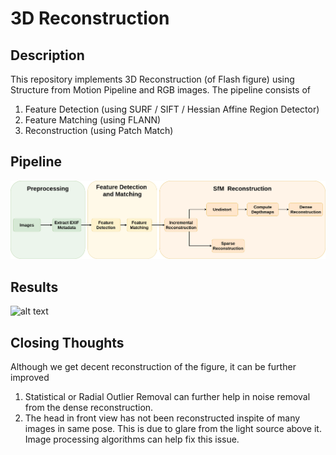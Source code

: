 # 3D Reconstruction

## Description
This repository implements 3D Reconstruction (of Flash figure) using Structure from Motion Pipeline and RGB images. 
The pipeline consists of 
1. Feature Detection (using SURF / SIFT / Hessian Affine Region Detector)
2. Feature Matching (using FLANN)
3. Reconstruction (using Patch Match)



## Pipeline
![alt text](assets/flowchart.png)

## Results
![alt text](assets/sfm.gif)

## Closing Thoughts
Although we get decent reconstruction of the figure, it can be further improved
1. Statistical or Radial Outlier Removal can further help in noise removal from the dense reconstruction.
2. The head in front view has not been reconstructed inspite of many images in same pose. This is due to glare from the light source above it. Image processing algorithms can help fix this issue.
